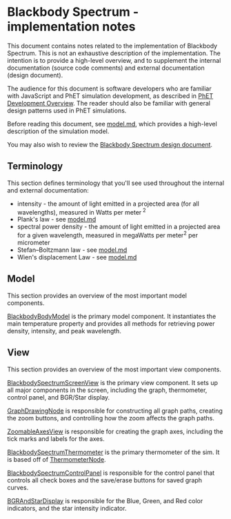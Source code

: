 # Blackbody Spectrum - implementation notes

This document contains notes related to the implementation of Blackbody Spectrum. This is not an exhaustive description
of the implementation. The intention is to provide a high-level overview, and to supplement the internal documentation
(source code comments) and external documentation (design document).

The audience for this document is software developers who are familiar with JavaScript and PhET simulation development,
as described
in [PhET Development Overview](https://github.com/phetsims/phet-info/blob/main/doc/phet-development-overview.md). The
reader should also be familiar with general design patterns used in PhET simulations.

Before reading this document, see [model.md](https://github.com/phetsims/blackbody-spectrum/tree/main/doc/model.md),
which provides a high-level description of the simulation model.

You may also wish to review
the [Blackbody Spectrum design document](https://docs.google.com/document/d/12s243GhPT8Z17XoYPJmXVNNEWDIhRQkqhsAP8Oi7Twk/edit).

## Terminology

This section defines terminology that you'll see used throughout the internal and external documentation:

* intensity - the amount of light emitted in a projected area (for all wavelengths), measured in Watts per meter<sup>
  2</sup>
* Plank's law - see [model.md](https://github.com/phetsims/blackbody-spectrum/tree/main/doc/model.md)
* spectral power density - the amount of light emitted in a projected area for a given wavelength, measured in megaWatts
  per meter<sup>2</sup> per micrometer
* Stefan–Boltzmann law - see [model.md](https://github.com/phetsims/blackbody-spectrum/tree/main/doc/model.md)
* Wien's displacement Law - see [model.md](https://github.com/phetsims/blackbody-spectrum/tree/main/doc/model.md)

## Model

This section provides an overview of the most important model components.

[BlackbodyBodyModel](https://github.com/phetsims/blackbody-spectrum/blob/main/js/blackbody-spectrum/model/BlackbodyBodyModel.js)
is the primary model component. It instantiates the main temperature property and provides all methods for retrieving
power density, intensity, and peak wavelength.

## View

This section provides an overview of the most important view components.

[BlackbodySpectrumScreenView](https://github.com/phetsims/blackbody-spectrum/blob/main/js/blackbody-spectrum/view/BlackbodySpectrumScreenView.js)
is the primary view component. It sets up all major components in the screen, including the graph, thermometer, control
panel, and BGR/Star display.

[GraphDrawingNode](https://github.com/phetsims/blackbody-spectrum/blob/main/js/blackbody-spectrum/view/GraphDrawingNode.js)
is responsible for constructing all graph paths, creating the zoom buttons, and controlling how the zoom affects the
graph paths.

[ZoomableAxesView](https://github.com/phetsims/blackbody-spectrum/blob/main/js/blackbody-spectrum/view/ZoomableAxesView.js)
is responsible for creating the graph axes, including the tick marks and labels for the axes.

[BlackbodySpectrumThermometer](https://github.com/phetsims/blackbody-spectrum/blob/main/js/blackbody-spectrum/view/BlackbodySpectrumThermometer.js)
is the primary thermometer of the sim. It is based off
of [ThermometerNode](https://github.com/phetsims/scenery-phet/blob/main/js/ThermometerNode.js).

[BlackbodySpectrumControlPanel](https://github.com/phetsims/blackbody-spectrum/blob/main/js/blackbody-spectrum/view/BlackbodySpectrumControlPanel.js)
is responsible for the control panel that controls all check boxes and the save/erase buttons for saved graph curves.

[BGRAndStarDisplay](https://github.com/phetsims/blackbody-spectrum/blob/main/js/blackbody-spectrum/view/BGRAndStarDisplay.js)
is responsible for the Blue, Green, and Red color indicators, and the star intensity indicator.
